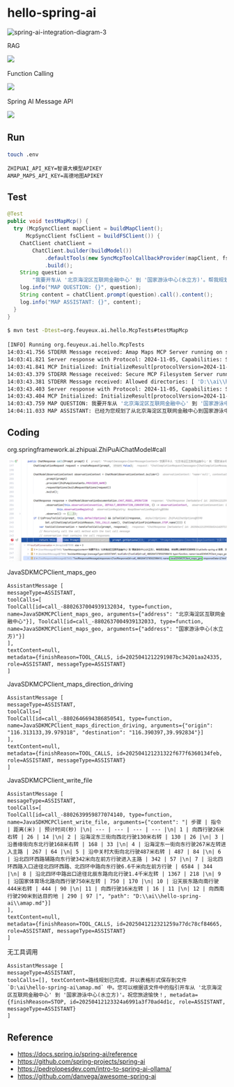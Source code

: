 # hello-spring-ai

![spring-ai-integration-diagram-3](https://docs.spring.io/spring-ai/reference/_images/spring-ai-integration-diagram-3.svg)

RAG

![](https://docs.spring.io/spring-ai/reference/_images/spring-ai-rag.jpg)

Function Calling

![](https://docs.spring.io/spring-ai/reference/_images/function-calling-basic-flow.jpg)

Spring AI Message API

![](https://docs.spring.io/spring-ai/reference/_images/spring-ai-message-api.jpg)

## Run
```sh
touch .env
```

```env
ZHIPUAI_API_KEY=智谱大模型APIKEY
AMAP_MAPS_API_KEY=高德地图APIKEY
```

## Test

```java
@Test
public void testMapMcp() {
  try (McpSyncClient mapClient = buildMapClient();
      McpSyncClient fsClient = buildFSClient()) {
    ChatClient chatClient =
        ChatClient.builder(buildModel())
            .defaultTools(new SyncMcpToolCallbackProvider(mapClient, fsClient))
            .build();
    String question =
        "我要开车从 '北京海淀区互联网金融中心' 到 '国家游泳中心(水立方)'。帮我规划路线，将结果以表格形式保存到 " + getUserDir() + " 目录";
    log.info("MAP QUESTION: {}", question);
    String content = chatClient.prompt(question).call().content();
    log.info("MAP ASSISTANT: {}", content);
  }
}
```

```sh
$ mvn test -Dtest=org.feuyeux.ai.hello.McpTests#testMapMcp

[INFO] Running org.feuyeux.ai.hello.McpTests
14:03:41.756 STDERR Message received: Amap Maps MCP Server running on stdio
14:03:41.821 Server response with Protocol: 2024-11-05, Capabilities: ServerCapabilities[experimental=null, logging=null, prompts=null, resources=null, tools=ToolCapabilities[listChanged=null]], Info: Implementation[name=mcp-server/amap-maps, version=0.1.0] and Instructions null
14:03:41.841 MCP Initialized: InitializeResult[protocolVersion=2024-11-05, capabilities=ServerCapabilities[experimental=null, logging=null, prompts=null, resources=null, tools=ToolCapabilities[listChanged=null]], serverInfo=Implementation[name=mcp-server/amap-maps, version=0.1.0], instructions=null]
14:03:43.379 STDERR Message received: Secure MCP Filesystem Server running on stdio
14:03:43.381 STDERR Message received: Allowed directories: [ 'D:\\ai\\hello-spring-ai' ]
14:03:43.403 Server response with Protocol: 2024-11-05, Capabilities: ServerCapabilities[experimental=null, logging=null, prompts=null, resources=null, tools=ToolCapabilities[listChanged=null]], Info: Implementation[name=secure-filesystem-server, version=0.2.0] and Instructions null
14:03:43.404 MCP Initialized: InitializeResult[protocolVersion=2024-11-05, capabilities=ServerCapabilities[experimental=null, logging=null, prompts=null, resources=null, tools=ToolCapabilities[listChanged=null]], serverInfo=Implementation[name=secure-filesystem-server, version=0.2.0], instructions=null]
14:03:43.759 MAP QUESTION: 我要开车从 '北京海淀区互联网金融中心' 到 '国家游泳中心(水立方)'。帮我规划路线，将结果以表格形式保存到 D:\ai\hello-spring-ai 目录
14:04:11.033 MAP ASSISTANT: 已经为您规划了从北京海淀区互联网金融中心到国家游泳中心(水立方)的驾车路线，并将结果保存为表格形式到D:\ai\hello-spring-ai\driving_route.csv文件中。您可以根据件内容查看详细的路线信息。
```

## Coding

org.springframework.ai.zhipuai.ZhiPuAiChatModel#call

![tool_call](tool_call.png)

JavaSDKMCPClient_maps_geo

```
AssistantMessage [
messageType=ASSISTANT, 
toolCalls=[
ToolCall[id=call_-8802637004939132034, type=function, name=JavaSDKMCPClient_maps_geo, arguments={"address": "北京海淀区互联网金融中心"}], ToolCall[id=call_-8802637004939132033, type=function, name=JavaSDKMCPClient_maps_geo, arguments={"address": "国家游泳中心(水立方)"}]
], 
textContent=null, 
metadata={finishReason=TOOL_CALLS, id=2025041212291987bc34201aa24335, role=ASSISTANT, messageType=ASSISTANT}
]
```

JavaSDKMCPClient_maps_direction_driving

```
AssistantMessage [
messageType=ASSISTANT, 
toolCalls=[
ToolCall[id=call_-8802646694386850541, type=function, name=JavaSDKMCPClient_maps_direction_driving, arguments={"origin": "116.313133,39.979318", "destination": "116.390397,39.992834"}]
], 
textContent=null, 
metadata={finishReason=TOOL_CALLS, id=202504121231322f677f6360134feb, role=ASSISTANT, messageType=ASSISTANT}
]
```

JavaSDKMCPClient_write_file

```
AssistantMessage [
messageType=ASSISTANT, 
toolCalls=[
ToolCall[id=call_-8802639959877074140, type=function, name=JavaSDKMCPClient_write_file, arguments={"content": "| 步骤 | 指令 | 距离(米) | 预计时间(秒) |\n| --- | --- | --- | --- |\n| 1 | 向西行驶26米右转 | 26 | 14 |\n| 2 | 沿海淀东三街向西北行驶130米右转 | 130 | 26 |\n| 3 | 沿善缘街向东北行驶168米右转 | 168 | 33 |\n| 4 | 沿海淀东一街向东行驶267米左转进入主路 | 267 | 64 |\n| 5 | 沿中关村大街向北行驶487米右转 | 487 | 84 |\n| 6 | 沿北四环西路辅路向东行驶342米向左前方行驶进入主路 | 342 | 57 |\n| 7 | 沿北四环西路入口途径北四环西路、北四环中路向东行驶6.6千米向左前方行驶 | 6584 | 344 |\n| 8 | 沿北四环中路出口途径北辰东路向北行驶1.4千米左转 | 1367 | 218 |\n| 9 | 沿国家体育场北路向西行驶750米左转 | 750 | 170 |\n| 10 | 沿天辰东路向南行驶444米右转 | 444 | 90 |\n| 11 | 向西行驶16米左转 | 16 | 11 |\n| 12 | 向西南行驶290米到达目的地 | 290 | 97 |", "path": "D:\\ai\\hello-spring-ai\\amap.md"}]
], 
textContent=null, 
metadata={finishReason=TOOL_CALLS, id=2025041212321259a77dc78cf84665, role=ASSISTANT, messageType=ASSISTANT}
]
```

无工具调用

```
AssistantMessage [
messageType=ASSISTANT, 
toolCalls=[], textContent=路线规划已完成，并以表格形式保存到文件 `D:\ai\hello-spring-ai\amap.md` 中。您可以根据该文件中的指引开车从 '北京海淀区互联网金融中心' 到 '国家游泳中心(水立方)'。祝您旅途愉快！, metadata={finishReason=STOP, id=20250412123324a6991a3f70ad4d1c, role=ASSISTANT, messageType=ASSISTANT}
]
````



## Reference

- <https://docs.spring.io/spring-ai/reference>
- <https://github.com/spring-projects/spring-ai>
- <https://pedrolopesdev.com/intro-to-spring-ai-ollama/>
- <https://github.com/danvega/awesome-spring-ai>
